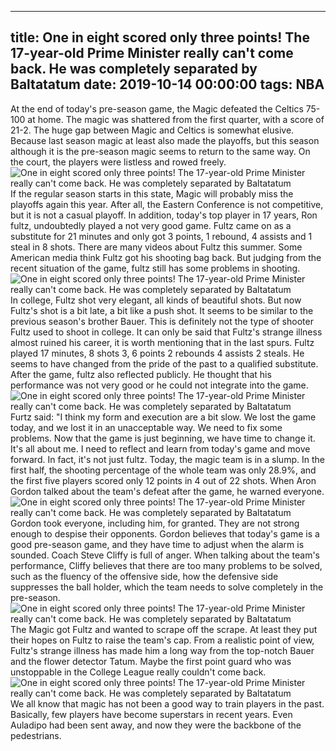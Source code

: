 
---
title: One in eight scored only three points! The 17-year-old Prime Minister really can't come back. He was completely separated by Baltatatum
date: 2019-10-14 00:00:00
tags:  NBA
---
At the end of today's pre-season game, the Magic defeated the Celtics 75-100 at home. The magic was shattered from the first quarter, with a score of 21-2. The huge gap between Magic and Celtics is somewhat elusive.
Because last season magic at least also made the playoffs, but this season although it is the pre-season magic seems to return to the same way. On the court, the players were listless and rowed freely.
![One in eight scored only three points! The 17-year-old Prime Minister really can't come back. He was completely separated by Baltatatum](f3b2fc0e97e840c98ab9c7275859ab11.jpg)
If the regular season starts in this state, Magic will probably miss the playoffs again this year. After all, the Eastern Conference is not competitive, but it is not a casual playoff.
In addition, today's top player in 17 years, Ron fultz, undoubtedly played a not very good game. Fultz came on as a substitute for 21 minutes and only got 3 points, 1 rebound, 4 assists and 1 steal in 8 shots. There are many videos about Fultz this summer. Some American media think Fultz got his shooting bag back.
But judging from the recent situation of the game, fultz still has some problems in shooting.
![One in eight scored only three points! The 17-year-old Prime Minister really can't come back. He was completely separated by Baltatatum](a79f4038a34b47c3ac564d4b83860df0.jpg)
In college, Fultz shot very elegant, all kinds of beautiful shots. But now Fultz's shot is a bit late, a bit like a push shot. It seems to be similar to the previous season's brother Bauer. This is definitely not the type of shooter Fultz used to shoot in college.
It can only be said that Fultz's strange illness almost ruined his career, it is worth mentioning that in the last spurs. Fultz played 17 minutes, 8 shots 3, 6 points 2 rebounds 4 assists 2 steals.
He seems to have changed from the pride of the past to a qualified substitute. After the game, fultz also reflected publicly. He thought that his performance was not very good or he could not integrate into the game.
![One in eight scored only three points! The 17-year-old Prime Minister really can't come back. He was completely separated by Baltatatum](287895a1ec534787859086170e612ddb.jpg)
Furtz said: "I think my form and execution are a bit slow. We lost the game today, and we lost it in an unacceptable way. We need to fix some problems. Now that the game is just beginning, we have time to change it. It's all about me. I need to reflect and learn from today's game and move forward.
In fact, it's not just fultz. Today, the magic team is in a slump. In the first half, the shooting percentage of the whole team was only 28.9%, and the first five players scored only 12 points in 4 out of 22 shots.
When Aron Gordon talked about the team's defeat after the game, he warned everyone.
![One in eight scored only three points! The 17-year-old Prime Minister really can't come back. He was completely separated by Baltatatum](e9a75c00c9554db7bd277251b5ff105f.jpg)
Gordon took everyone, including him, for granted. They are not strong enough to despise their opponents. Gordon believes that today's game is a good pre-season game, and they have time to adjust when the alarm is sounded.
Coach Steve Cliffy is full of anger. When talking about the team's performance, Cliffy believes that there are too many problems to be solved, such as the fluency of the offensive side, how the defensive side suppresses the ball holder, which the team needs to solve completely in the pre-season.
![One in eight scored only three points! The 17-year-old Prime Minister really can't come back. He was completely separated by Baltatatum](3ed5f010098e4d48a6cec758a07fb841.jpg)
The Magic got Fultz and wanted to scrape off the scrape. At least they put their hopes on Fultz to raise the team's cap. From a realistic point of view, Fultz's strange illness has made him a long way from the top-notch Bauer and the flower detector Tatum.
Maybe the first point guard who was unstoppable in the College League really couldn't come back.
![One in eight scored only three points! The 17-year-old Prime Minister really can't come back. He was completely separated by Baltatatum](e2c5b4114eab4048b36c46f7249f5283.jpg)
We all know that magic has not been a good way to train players in the past. Basically, few players have become superstars in recent years. Even Auladipo had been sent away, and now they were the backbone of the pedestrians.